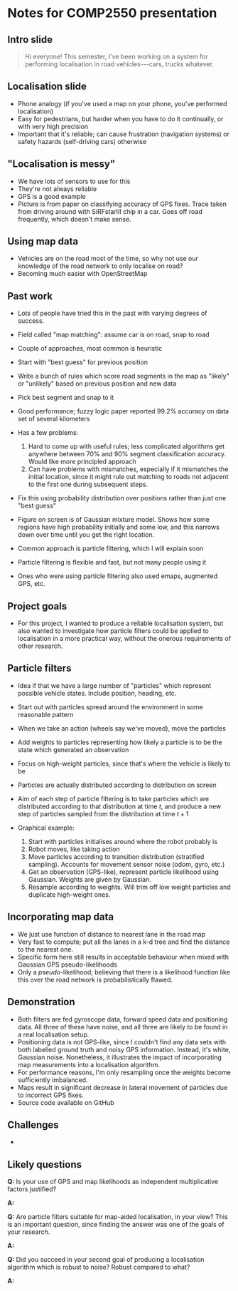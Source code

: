# Notes for COMP2550 presentation

## Intro slide

> Hi everyone! This semester, I've been working on a system for performing
> localisation in road vehicles---cars, trucks whatever.

## Localisation slide

- Phone analogy (if you've used a map on your phone, you've performed
  localisation)
- Easy for pedestrians, but harder when you have to do it continually, or with
  very high precision
- Important that it's reliable; can cause frustration (navigation systems) or
  safety hazards (self-driving cars) otherwise

## "Localisation is messy"

- We have lots of sensors to use for this
- They're not always reliable
- GPS is a good example
- Picture is from paper on classifying accuracy of GPS fixes. Trace taken from
  driving around with SiRFstarIII chip in a car. Goes off road frequently, which
  doesn't make sense.

## Using map data

- Vehicles are on the road most of the time, so why not use our knowledge of the
  road network to only localise on road?
- Becoming much easier with OpenStreetMap

## Past work

- Lots of people have tried this in the past with varying degrees of success.
- Field called "map matching": assume car is on road, snap to road
- Couple of approaches, most common is heuristic

- Start with "best guess" for previous position
- Write a bunch of rules which score road segments in the map as "likely" or
  "unlikely" based on previous position and new data
- Pick best segment and snap to it
- Good performance; fuzzy logic paper reported 99.2% accuracy on data set of
  several kilometers
- Has a few problems:
  1. Hard to come up with useful rules; less complicated algorithms get anywhere
     between 70% and 90% segment classification accuracy. Would like more
     principled approach
  2. Can have problems with mismatches, especially if it mismatches the initial
     location, since it might rule out matching to roads not adjacent to the
     first one during subsequent steps.

- Fix this using probability distribution over positions rather than just one
  "best guess"
- Figure on screen is of Gaussian mixture model. Shows how some regions have
  high probability initially and some low, and this narrows down over time until
  you get the right location.
- Common approach is particle filtering, which I will explain soon
- Particle filtering is flexible and fast, but not many people using it
- Ones who were using particle filtering also used emaps, augmented GPS, etc.

## Project goals

- For this project, I wanted to produce a reliable localisation system, but also
  wanted to investigate how particle filters could be applied to localisation in
  a more practical way, without the onerous requirements of other research.

## Particle filters

- Idea if that we have a large number of "particles" which represent possible
  vehicle states. Include position, heading, etc.
- Start out with particles spread around the environment in some reasonable
  pattern
- When we take an action (wheels say we've moved), move the particles
- Add weights to particles representing how likely a particle is to be the state
  which generated an observation
- Focus on high-weight particles, since that's where the vehicle is likely to be

- Particles are actually distributed according to distribution on screen
- Aim of each step of particle filtering is to take particles which are
  distributed according to that distribution at time $t$, and produce a new step
  of particles sampled from the distribution at time $t + 1$

- Graphical example:
  1. Start with particles initialises around where the robot probably is
  2. Robot moves, like taking action
  3. Move particles according to transition distribution (stratified sampling).
     Accounts for movement sensor noise (odom, gyro, etc.)
  4. Get an observation (GPS-like), represent particle likelihood using
     Gaussian. Weights are given by Gaussian.
  5. Resample according to weights. Will trim off low weight particles and
     duplicate high-weight ones.

## Incorporating map data

- We just use function of distance to nearest lane in the road map
- Very fast to compute; put all the lanes in a k-d tree and find the distance to
  the nearest one.
- Specific form here still results in acceptable behaviour when mixed with
  Gaussian GPS pseudo-likelihoods
- Only a *pseudo*-likelihood; believing that there is a likelihood function like
  this over the road network is probabilistically flawed.

## Demonstration

- Both filters are fed gyroscope data, forward speed data and positioning data.
  All three of these have noise, and all three are likely to be found in a real
  localisation setup.
- Positioning data is not GPS-like, since I couldn't find any data sets with
  both labelled ground truth and noisy GPS information. Instead, it's white,
  Gaussian noise. Nonetheless, it illustrates the impact of incorporating map
  measurements into a localisation algorithm.
- For performance reasons, I'm only resampling once the weights become
  sufficiently imbalanced.
- Maps result in significant decrease in lateral movement of particles due to
  incorrect GPS fixes.
- Source code available on GitHub

## Challenges

- 

## Likely questions

**Q:** Is your use of GPS and map likelihoods as independent multiplicative
factors justified?

**A:**

**Q:** Are particle filters suitable for map-aided localisation, in your view?
This is an important question, since finding the answer was one of the goals of
your research.

**A:**

**Q:** Did you succeed in your second goal of producing a localisation algorithm
which is robust to noise? Robust compared to what?

**A:**

